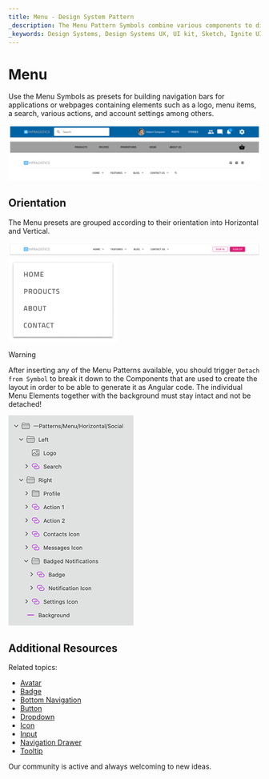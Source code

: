 ```yaml
---
title: Menu - Design System Pattern
_description: The Menu Pattern Symbols combine various components to display navigation bar in different scenarios, such as e-commerce, application or website.
_keywords: Design Systems, Design Systems UX, UI kit, Sketch, Ignite UI for Angular, Sketch to Angular, Angular, Angular Design System, Export code from Sketch, Design Kits for Angular, Sketch HTML, Sketch to HTML, Sketch UI kits
---
```


# Menu

Use the Menu Symbols as presets for building navigation bars for applications or webpages containing elements such as a logo, menu items, a search, various actions, and account settings among others.

<img class="responsive-img" src="../images/menu.png" srcset="../images/menu@2x.png 2x" />

## Orientation

The Menu presets are grouped according to their orientation into Horizontal and Vertical.

<img class="responsive-img" src="../images/menu_horizontal.png" srcset="../images/menu_horizontal@2x.png 2x" />
<img class="responsive-img" src="../images/menu_vertical.png" srcset="../images/menu_vertical@2x.png 2x" />

> [!WARNING]
> After inserting any of the Menu Patterns available, you should trigger `Detach from Symbol` to break it down to the Components that are used to create the layout in order to be able to generate it as Angular code. The individual Menu Elements together with the background must stay intact and not be detached!

<img class="responsive-img" src="../images/menu_detach.png" srcset="../images/menu_detach@2x.png 2x" />

## Additional Resources

Related topics:

- [Avatar](../components/avatar.md)
- [Badge](../components/badge.md)
- [Bottom Navigation](../components/bottom-nav.md)
- [Button](../components/button.md)
- [Dropdown](../components/dropdown.md)
- [Icon](../components/icon.md)
- [Input](../components/input.md)
- [Navigation Drawer](../components/nav-drawer.md)
- [Tooltip](../components/tooltip.md)
  <div class="divider--half"></div>

Our community is active and always welcoming to new ideas.


